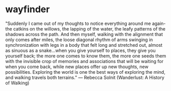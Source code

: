 # wayfinder

"Suddenly I came out of my thoughts to notice everything around me again-the catkins on the willows, the lapping of the water, the leafy patterns of the shadows across the path. And then myself, walking with the alignment that only comes after miles, the loose diagonal rhythm of arms swinging in synchronization with legs in a body that felt long and stretched out, almost as sinuous as a snake…when you give yourself to places, they give you yourself back; the more one comes to know them, the more one seeds them with the invisible crop of memories and associations that will be waiting for when you come back, while new places offer up new thoughts, new possibilities. Exploring the world is one the best ways of exploring the mind, and walking travels both terrains."
— Rebecca Solnit (Wanderlust: A History of Walking)


